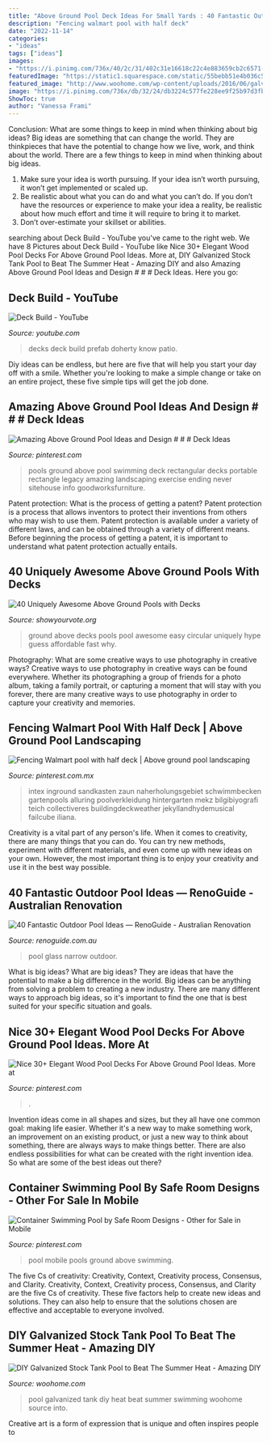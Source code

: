 ```yaml
---
title: "Above Ground Pool Deck Ideas For Small Yards : 40 Fantastic Outdoor Pool Ideas — Renoguide"
description: "Fencing walmart pool with half deck"
date: "2022-11-14"
categories:
- "ideas"
tags: ["ideas"]
images:
- "https://i.pinimg.com/736x/40/2c/31/402c31e16618c22c4e883659cb2c6571--diy-pool-pool-fun.jpg"
featuredImage: "https://static1.squarespace.com/static/55bebb51e4b036c52ebe8c45/t/561db300e4b09810cb6063e0/1461738037194/narrow+glass+pool"
featured_image: "http://www.woohome.com/wp-content/uploads/2016/06/galvanized-stock-tank-pool-ideas-woohome-9.jpg"
image: "https://i.pinimg.com/736x/db/32/24/db3224c577fe228ee9f25b97d3fb651e.jpg"
ShowToc: true
author: "Vanessa Frami"
---
```



Conclusion: What are some things to keep in mind when thinking about big ideas?
Big ideas are something that can change the world. They are thinkpieces that have the potential to change how we live, work, and think about the world. There are a few things to keep in mind when thinking about big ideas. 
1. Make sure your idea is worth pursuing. If your idea isn’t worth pursuing, it won’t get implemented or scaled up. 
2. Be realistic about what you can do and what you can’t do. If you don’t have the resources or experience to make your idea a reality, be realistic about how much effort and time it will require to bring it to market. 
3. Don’t over-estimate your skillset or abilities.

	

		
searching about Deck Build - YouTube you've came to the right web. We have 8 Pictures about Deck Build - YouTube like Nice 30+ Elegant Wood Pool Decks For Above Ground Pool Ideas. More at, DIY Galvanized Stock Tank Pool to Beat The Summer Heat - Amazing DIY and also Amazing Above Ground Pool Ideas and Design # # # Deck Ideas. Here you go:
		
    
## Deck Build - YouTube

<img loading=lazy src="http://i.ytimg.com/vi/3nEiwgCqPiE/maxresdefault.jpg" onerror="this.onerror=null;this.src='https://tse4.mm.bing.net/th?id=OIP.VBz8ERmuq9F06zEKCC_-OAHaEK&amp;pid=15.1';" alt="Deck Build - YouTube">

_Source: youtube.com_

>decks deck build prefab doherty know patio. 

	

Diy ideas can be endless, but here are five that will help you start your day off with a smile. Whether you're looking to make a simple change or take on an entire project, these five simple tips will get the job done.

    
## Amazing Above Ground Pool Ideas And Design # # # Deck Ideas

<img loading=lazy src="https://i.pinimg.com/736x/43/55/4a/43554ac147860a0f79853f63b1e16482.jpg" onerror="this.onerror=null;this.src='https://tse3.mm.bing.net/th?id=OIP.NEwsqidUtGbOat1X72uO2QHaJ3&amp;pid=15.1';" alt="Amazing Above Ground Pool Ideas and Design # # # Deck Ideas">

_Source: pinterest.com_

>pools ground above pool swimming deck rectangular decks portable rectangle legacy amazing landscaping exercise ending never sitehouse info goodworksfurniture. 

	

Patent protection: What is the process of getting a patent?
Patent protection is a process that allows inventors to protect their inventions from others who may wish to use them. Patent protection is available under a variety of different laws, and can be obtained through a variety of different means. Before beginning the process of getting a patent, it is important to understand what patent protection actually entails.

    
## 40 Uniquely Awesome Above Ground Pools With Decks

<img loading=lazy src="https://i1.wp.com/showyourvote.org/wp-content/uploads/2016/09/circular-above-ground-pool-with-decks-ideas.jpg?fit=735%2C1102&amp;ssl=1" onerror="this.onerror=null;this.src='https://tse4.mm.bing.net/th?id=OIP.osbIyUp30KLo1rCQa5PDDgHaLG&amp;pid=15.1';" alt="40 Uniquely Awesome Above Ground Pools with Decks">

_Source: showyourvote.org_

>ground above decks pools pool awesome easy circular uniquely hype guess affordable fast why. 

	

Photography: What are some creative ways to use photography in creative ways?
Creative ways to use photography in creative ways can be found everywhere. Whether its photographing a group of friends for a photo album, taking a family portrait, or capturing a moment that will stay with you forever, there are many creative ways to use photography in order to capture your creativity and memories.

    
## Fencing Walmart Pool With Half Deck | Above Ground Pool Landscaping

<img loading=lazy src="https://i.pinimg.com/736x/40/2c/31/402c31e16618c22c4e883659cb2c6571--diy-pool-pool-fun.jpg" onerror="this.onerror=null;this.src='https://tse2.mm.bing.net/th?id=OIP.N3N1tnzOewYqpI36pj52UAHaJ3&amp;pid=15.1';" alt="Fencing Walmart pool with half deck | Above ground pool landscaping">

_Source: pinterest.com.mx_

>intex inground sandkasten zaun naherholungsgebiet schwimmbecken gartenpools alluring poolverkleidung hintergarten mekz bilgibiyografi teich collectiveres buildingdeckweather jekyllandhydemusical failcube iliana. 

	

Creativity is a vital part of any person's life. When it comes to creativity, there are many things that you can do. You can try new methods, experiment with different materials, and even come up with new ideas on your own. However, the most important thing is to enjoy your creativity and use it in the best way possible.

    
## 40 Fantastic Outdoor Pool Ideas — RenoGuide - Australian Renovation

<img loading=lazy src="https://static1.squarespace.com/static/55bebb51e4b036c52ebe8c45/t/561db300e4b09810cb6063e0/1461738037194/narrow+glass+pool" onerror="this.onerror=null;this.src='https://tse2.mm.bing.net/th?id=OIP.sRgBVhi4OYp4ia09vomCNgHaLI&amp;pid=15.1';" alt="40 Fantastic Outdoor Pool Ideas — RenoGuide - Australian Renovation">

_Source: renoguide.com.au_

>pool glass narrow outdoor. 

	

What is big ideas?
What are big ideas? They are ideas that have the potential to make a big difference in the world. Big ideas can be anything from solving a problem to creating a new industry. There are many different ways to approach big ideas, so it's important to find the one that is best suited for your specific situation and goals.

    
## Nice 30+ Elegant Wood Pool Decks For Above Ground Pool Ideas. More At

<img loading=lazy src="https://i.pinimg.com/736x/3f/14/fa/3f14fabd95039815bcc60cb5c0f67118.jpg" onerror="this.onerror=null;this.src='https://tse4.mm.bing.net/th?id=OIP.w-STT1BEhoi0fH0fGGbIqQHaFj&amp;pid=15.1';" alt="Nice 30+ Elegant Wood Pool Decks For Above Ground Pool Ideas. More at">

_Source: pinterest.com_

>. 

	

Invention ideas come in all shapes and sizes, but they all have one common goal: making life easier. Whether it's a new way to make something work, an improvement on an existing product, or just a new way to think about something, there are always ways to make things better. There are also endless possibilities for what can be created with the right invention idea. So what are some of the best ideas out there?

    
## Container Swimming Pool By Safe Room Designs - Other For Sale In Mobile

<img loading=lazy src="https://i.pinimg.com/736x/db/32/24/db3224c577fe228ee9f25b97d3fb651e.jpg" onerror="this.onerror=null;this.src='https://tse3.mm.bing.net/th?id=OIP.4GXz_KVIfxbMyvlfF4LWLQHaFS&amp;pid=15.1';" alt="Container Swimming Pool by Safe Room Designs - Other for Sale in Mobile">

_Source: pinterest.com_

>pool mobile pools ground above swimming. 

	

The five Cs of creativity: Creativity, Context, Creativity process, Consensus, and Clarity.
Creativity, Context, Creativity process, Consensus, and Clarity are the five Cs of creativity. These five factors help to create new ideas and solutions. They can also help to ensure that the solutions chosen are effective and acceptable to everyone involved.

    
## DIY Galvanized Stock Tank Pool To Beat The Summer Heat - Amazing DIY

<img loading=lazy src="http://www.woohome.com/wp-content/uploads/2016/06/galvanized-stock-tank-pool-ideas-woohome-9.jpg" onerror="this.onerror=null;this.src='https://tse2.mm.bing.net/th?id=OIP.3688Ipn_ilCI2VCAecR_-gHaFj&amp;pid=15.1';" alt="DIY Galvanized Stock Tank Pool to Beat The Summer Heat - Amazing DIY">

_Source: woohome.com_

>pool galvanized tank diy heat beat summer swimming woohome source into. 

	

Creative art is a form of expression that is unique and often inspires people to

